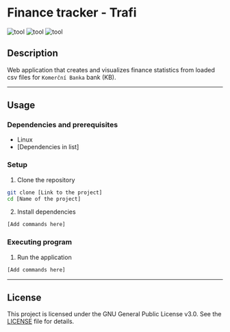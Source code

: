 # Finance tracker - Trafi

![tool](https://img.shields.io/badge/tool-Flask-FB5607)
![tool](https://img.shields.io/badge/tool-MySQL-FB5607)
![tool](https://img.shields.io/badge/tool-Docker-FB5607)

## Description
Web application that creates and visualizes finance statistics from loaded csv files for `Komerční Banka` bank (KB).

---

## Usage

### Dependencies and prerequisites

- Linux
- [Dependencies in list]

### Setup

1. Clone the repository
```bash
git clone [Link to the project]
cd [Name of the project]
```

2. Install dependencies
```bash
[Add commands here]
```

### Executing program

1. Run the application
```bash
[Add commands here]
```

---

## License
This project is licensed under the GNU General Public License v3.0. See the [LICENSE](LICENSE) file for details.